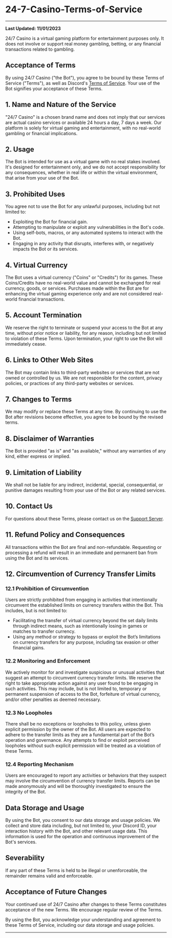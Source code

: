 # 24-7-Casino-Terms-of-Service

---

**Last Updated: 11/01/2023**

24/7 Casino is a virtual gaming platform for entertainment purposes only. It does not involve or support real money gambling, betting, or any financial transactions related to gambling.

## Acceptance of Terms
By using 24/7 Casino ("the Bot"), you agree to be bound by these Terms of Service ("Terms"), as well as Discord's [Terms of Service](https://discord.com/terms). Your use of the Bot signifies your acceptance of these Terms.

## 1. Name and Nature of the Service
"24/7 Casino" is a chosen brand name and does not imply that our services are actual casino services or available 24 hours a day, 7 days a week. Our platform is solely for virtual gaming and entertainment, with no real-world gambling or financial implications.

## 2. Usage
The Bot is intended for use as a virtual game with no real stakes involved. It's designed for entertainment only, and we do not accept responsibility for any consequences, whether in real life or within the virtual environment, that arise from your use of the Bot.

## 3. Prohibited Uses
You agree not to use the Bot for any unlawful purposes, including but not limited to:
- Exploiting the Bot for financial gain.
- Attempting to manipulate or exploit any vulnerabilities in the Bot's code.
- Using self-bots, macros, or any automated systems to interact with the Bot.
- Engaging in any activity that disrupts, interferes with, or negatively impacts the Bot or its services.

## 4. Virtual Currency
The Bot uses a virtual currency ("Coins" or "Credits") for its games. These Coins/Credits have no real-world value and cannot be exchanged for real currency, goods, or services. Purchases made within the Bot are for enhancing the virtual gaming experience only and are not considered real-world financial transactions.

## 5. Account Termination
We reserve the right to terminate or suspend your access to the Bot at any time, without prior notice or liability, for any reason, including but not limited to violation of these Terms. Upon termination, your right to use the Bot will immediately cease.

## 6. Links to Other Web Sites
The Bot may contain links to third-party websites or services that are not owned or controlled by us. We are not responsible for the content, privacy policies, or practices of any third-party websites or services.

## 7. Changes to Terms
We may modify or replace these Terms at any time. By continuing to use the Bot after revisions become effective, you agree to be bound by the revised terms.

## 8. Disclaimer of Warranties
The Bot is provided "as is" and "as available," without any warranties of any kind, either express or implied.

## 9. Limitation of Liability
We shall not be liable for any indirect, incidental, special, consequential, or punitive damages resulting from your use of the Bot or any related services.

## 10. Contact Us
For questions about these Terms, please contact us on the [Support Server](https://discord.gg/nXjzVHe2Ez).

## 11. Refund Policy and Consequences
All transactions within the Bot are final and non-refundable. Requesting or processing a refund will result in an immediate and permanent ban from using the Bot and its services.

## 12. Circumvention of Currency Transfer Limits

### 12.1 Prohibition of Circumvention
Users are strictly prohibited from engaging in activities that intentionally circumvent the established limits on currency transfers within the Bot. This includes, but is not limited to:
- Facilitating the transfer of virtual currency beyond the set daily limits through indirect means, such as intentionally losing in games or matches to transfer currency.
- Using any method or strategy to bypass or exploit the Bot’s limitations on currency transfers for any purpose, including tax evasion or other financial gains.

### 12.2 Monitoring and Enforcement
We actively monitor for and investigate suspicious or unusual activities that suggest an attempt to circumvent currency transfer limits. We reserve the right to take appropriate action against any user found to be engaging in such activities. This may include, but is not limited to, temporary or permanent suspension of access to the Bot, forfeiture of virtual currency, and/or other penalties as deemed necessary.

### 12.3 No Loopholes
There shall be no exceptions or loopholes to this policy, unless given explicit permission by the owner of the Bot. All users are expected to adhere to the transfer limits as they are a fundamental part of the Bot’s operation and governance. Any attempts to find or exploit perceived loopholes without such explicit permission will be treated as a violation of these Terms.

### 12.4 Reporting Mechanism
Users are encouraged to report any activities or behaviors that they suspect may involve the circumvention of currency transfer limits. Reports can be made anonymously and will be thoroughly investigated to ensure the integrity of the Bot.

## Data Storage and Usage
By using the Bot, you consent to our data storage and usage policies. We collect and store data including, but not limited to, your Discord ID, your interaction history with the Bot, and other relevant usage data. This information is used for the operation and continuous improvement of the Bot's services.

## Severability
If any part of these Terms is held to be illegal or unenforceable, the remainder remains valid and enforceable.

## Acceptance of Future Changes
Your continued use of 24/7 Casino after changes to these Terms constitutes acceptance of the new Terms. We encourage regular review of the Terms.

By using the Bot, you acknowledge your understanding and agreement to these Terms of Service, including our data storage and usage policies.

---

